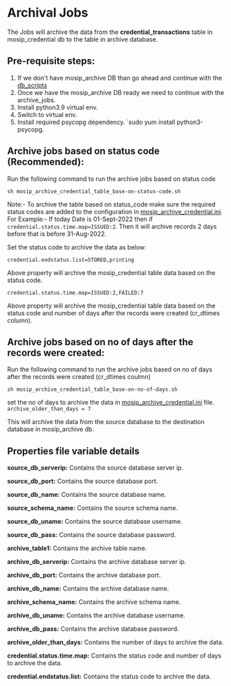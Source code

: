 # Archival Jobs
The Jobs will archive the data from the **credential_transactions** table in mosip_credential db to the table in archive database.

## Pre-requisite steps:

1. If we don't have mosip_archive DB than go ahead and continue with the [db_scripts](../../../data-archive/db_scripts)
2. Once we have the mosip_archive DB ready we need to continue with the archive_jobs.
3. Install python3.9 virtual env.
4. Switch to virtual env.
5. Install required psycopg dependency. `sudo yum install python3-psycopg.


## Archive jobs based on status code (Recommended):
Run the following command to run the archive jobs based on status code
    
```
sh mosip_archive_credential_table_base-on-status-code.sh
```
Note:- To archive the table based on status_code make sure
the required status codes are added to the configuration in [mosip_archive_credential.ini](mosip_archive_credential.ini).
For Example:- If today Date is 01-Sept-2022 then if
```credential.status.time.map=ISSUED:2```.
Then it will archive records 2 days before that is before 31-Aug-2022.

 Set the status code to archive the data as below:
 
 ```credential.endstatus.list=STORED,printing```

Above property will archive the mosip_credential table data based on the status code.

```credential.status.time.map=ISSUED:2,FAILED:7```

Above property will archive the mosip_credential table data based on the status code and number of days after the records were created (cr_dtimes column).

## Archive jobs based on no of days after the records were created:
Run the following command to run the archive jobs based on no of days after the records were created (cr_dtimes coulmn)

```
sh mosip_archive_credential_table_base-on-no-of-days.sh
```
set the no of days to archive the data in [mosip_archive_credential.ini](mosip_archive_credential.ini) file.
```archive_older_than_days = 7```

This will archive the data from the source database to the destination database in mosip_archive db.

## Properties file variable details
**source_db_serverip:** Contains the source database server ip. 

**source_db_port:** Contains the source database port.

**source_db_name:** Contains the source database name.

**source_schema_name:** Contains the source schema name.

**source_db_uname:** Contains the source database username.

**source_db_pass:** Contains the source database password.

**archive_table1:** Contains the archive table name.

**archive_db_serverip:** Contains the archive database server ip.

**archive_db_port:** Contains the archive database port.

**archive_db_name:** Contains the archive database name.

**archive_schema_name:** Contains the archive schema name.

**archive_db_uname:** Contains the archive database username.

**archive_db_pass:** Contains the archive database password.

**archive_older_than_days:** Contains the number of days to archive the data.

**credential.status.time.map:** Contains the status code and number of days to archive the data.

**credential.endstatus.list:** Contains the status code to archive the data.

